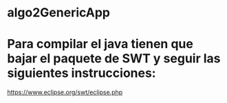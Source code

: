  # algo2GenericApp
 
 # Para compilar el java tienen que bajar el paquete de SWT y seguir las siguientes instrucciones:
 
 https://www.eclipse.org/swt/eclipse.php
